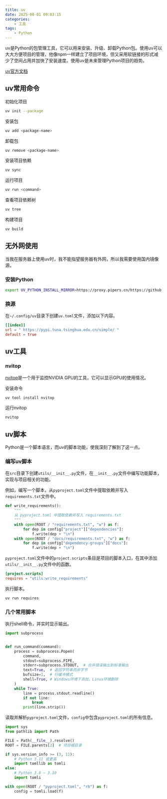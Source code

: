 ```yaml
---
title: uv
date: 2025-08-01 09:03:15
categories:
    - 工具
tags:
    - Python
---
```


uv是Python的包管理工具，它可以用来安装、升级、卸载Python包。使用uv可以大大方便项目的管理，他像npm一样建立了项目环境，但又采用软链接的形式减少了空间占用并加快了安装速度。使用uv是未来管理Python项目的趋势。

[uv官方文档](https://docs.astral.sh/uv/)

<!--more-->

## uv常用命令

初始化项目

```bash
uv init --package
```

安装包

```bash
uv add <package-name>
```

卸载包

```bash
uv remove <package-name>
```

安装项目依赖

```bash
uv sync
```

运行项目

```bash
uv run <command>
```

查看项目依赖树

```bash
uv tree
```

构建项目

```bash
uv build
```

## 无外网使用

当我在服务器上使用uv时，我不能指望服务器有外网，所以我需要使用国内镜像源。

### 安装Python

```bash
export UV_PYTHON_INSTALL_MIRROR=https://proxy.pipers.cn/https://github.com/astral-sh/python-build-standalone/releases/download
```

### 换源

在`~/.config/uv`目录下创建`uv.toml`文件，添加以下内容。

```toml uv.toml
[[index]]
url = " https://pypi.tuna.tsinghua.edu.cn/simple/ "
default = true
```

## uv工具

### nvitop

[nvitop](https://github.com/XuehaiPan/nvitop)是一个用于监控NVIDIA GPU的工具，它可以显示GPU的使用情况。

安装命令

```bash
uv tool install nvitop
```

运行nvitop

```bash
nvitop
```

## uv脚本

Python是一个脚本语言，而uv的脚本功能，使我深刻了解到了这一点。

### 编写uv脚本

在`src`目录下创建`utils/__init__.py`文件，在`__init__.py`文件中编写功能脚本，实现与项目相关的功能。

例如，编写一个脚本，从`pyproject.toml`文件中提取依赖并写入`requirements.txt`文件中。

```python utils/__init__.py
def write_requirements():
    """
    从 pyproject.toml 中提取依赖并写入 requirements.txt
    """
    with open(ROOT / "requirements.txt", "w") as f:
        for dep in config["project"]["dependencies"]:
            f.write(dep + "\n")
    with open(ROOT / "docs/requirements.txt", "w") as f:
        for dep in config["dependency-groups"]["docs"]:
            f.write(dep + "\n")
```

`pyproject.toml`文件中的`project.scripts`条目是项目的脚本入口，在其中添加`utils/__init__.py`文件中的函数。

```toml pyproject.toml
[project.scripts]
requires = "utils:write_requirements"
```

执行脚本。

```bash
uv run requires
```

### 几个常用脚本

执行shell命令，并实时显示输出。

```python
import subprocess


def run_command(command):
    process = subprocess.Popen(
        command,
        stdout=subprocess.PIPE,
        stderr=subprocess.STDOUT,  # 合并错误输出到标准输出
        text=True,  # 返回字符串而非字节
        bufsize=1,  # 行缓冲模式
        shell=True, # Windows环境下添加，Linux环境删除
    )
    while True:
        line = process.stdout.readline()
        if not line:
            break
        print(line.strip())
```

读取并解析`pyproject.toml`文件，`config`中包含`pyproject.toml`的所有信息。

```python
import sys
from pathlib import Path

FILE = Path(__file__).resolve()
ROOT = FILE.parents[2]  # 项目根目录

if sys.version_info >= (3, 11):
    # Python 3.11 或更高
    import tomllib as tomli
else:
    # Python 3.8 ~ 3.10
    import tomli

with open(ROOT / "pyproject.toml", "rb") as f:
    config = tomli.load(f)
```
